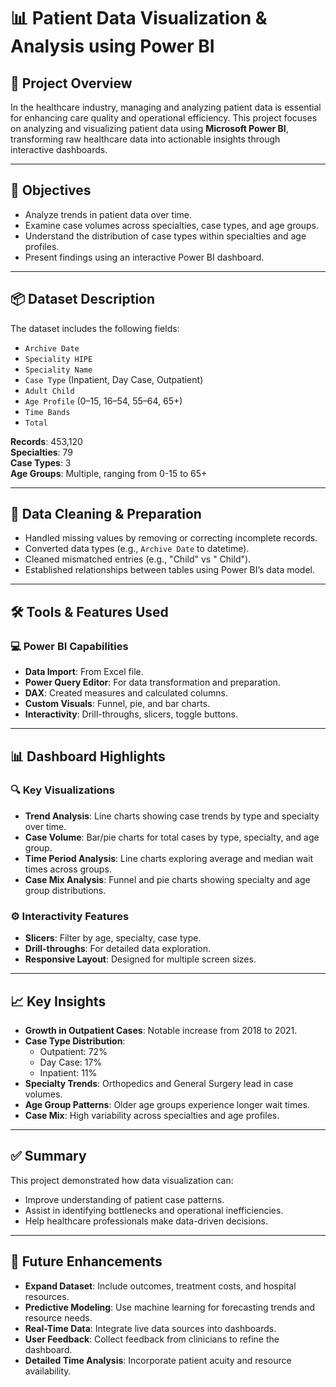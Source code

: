 # 📊 Patient Data Visualization & Analysis using Power BI

## 📁 Project Overview

In the healthcare industry, managing and analyzing patient data is essential for enhancing care quality and operational efficiency. This project focuses on analyzing and visualizing patient data using **Microsoft Power BI**, transforming raw healthcare data into actionable insights through interactive dashboards.

---

## 🎯 Objectives

- Analyze trends in patient data over time.
- Examine case volumes across specialties, case types, and age groups.
- Understand the distribution of case types within specialties and age profiles.
- Present findings using an interactive Power BI dashboard.

---

## 📦 Dataset Description

The dataset includes the following fields:

- `Archive Date`
- `Speciality HIPE`
- `Speciality Name`
- `Case Type` (Inpatient, Day Case, Outpatient)
- `Adult Child`
- `Age Profile` (0–15, 16–54, 55–64, 65+)
- `Time Bands`
- `Total`

**Records**: 453,120  
**Specialties**: 79  
**Case Types**: 3  
**Age Groups**: Multiple, ranging from 0-15 to 65+

---

## 🧹 Data Cleaning & Preparation

- Handled missing values by removing or correcting incomplete records.
- Converted data types (e.g., `Archive Date` to datetime).
- Cleaned mismatched entries (e.g., "Child" vs " Child").
- Established relationships between tables using Power BI’s data model.

---

## 🛠️ Tools & Features Used

### 💻 Power BI Capabilities

- **Data Import**: From Excel file.
- **Power Query Editor**: For data transformation and preparation.
- **DAX**: Created measures and calculated columns.
- **Custom Visuals**: Funnel, pie, and bar charts.
- **Interactivity**: Drill-throughs, slicers, toggle buttons.

---

## 📊 Dashboard Highlights

### 🔍 Key Visualizations

- **Trend Analysis**: Line charts showing case trends by type and specialty over time.
- **Case Volume**: Bar/pie charts for total cases by type, specialty, and age group.
- **Time Period Analysis**: Line charts exploring average and median wait times across groups.
- **Case Mix Analysis**: Funnel and pie charts showing specialty and age group distributions.

### ⚙️ Interactivity Features

- **Slicers**: Filter by age, specialty, case type.
- **Drill-throughs**: For detailed data exploration.
- **Responsive Layout**: Designed for multiple screen sizes.

---

## 📈 Key Insights

- **Growth in Outpatient Cases**: Notable increase from 2018 to 2021.
- **Case Type Distribution**:
  - Outpatient: 72%
  - Day Case: 17%
  - Inpatient: 11%
- **Specialty Trends**: Orthopedics and General Surgery lead in case volumes.
- **Age Group Patterns**: Older age groups experience longer wait times.
- **Case Mix**: High variability across specialties and age profiles.

---

## ✅ Summary

This project demonstrated how data visualization can:
- Improve understanding of patient case patterns.
- Assist in identifying bottlenecks and operational inefficiencies.
- Help healthcare professionals make data-driven decisions.

---

## 🔮 Future Enhancements

- **Expand Dataset**: Include outcomes, treatment costs, and hospital resources.
- **Predictive Modeling**: Use machine learning for forecasting trends and resource needs.
- **Real-Time Data**: Integrate live data sources into dashboards.
- **User Feedback**: Collect feedback from clinicians to refine the dashboard.
- **Detailed Time Analysis**: Incorporate patient acuity and resource availability.



